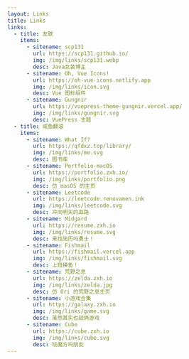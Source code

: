 ```yaml
---
layout: Links
title: Links
links:
  - title: 友联
    items:
      - sitename: scp131
        url: https://scp131.github.io/
        img: /img/links/scp131.webp
        desc: Java女装博主
      - sitename: Oh, Vue Icons!
        url: https://oh-vue-icons.netlify.app
        img: /img/links/icon.svg
        desc: Vue 图标组件
      - sitename: Gungnir
        url: https://vuepress-theme-gungnir.vercel.app/
        img: /img/links/gungnir.svg
        desc: VuePress 主题
  - title: 咸鱼翻滚
    items:
      - sitename: What If?
        url: https://qfdxz.top/library/
        img: /img/links/me.svg
        desc: 图书库
      - sitename: Portfolio-macOS
        url: https://portfolio.zxh.io/
        img: /img/links/portfolio.png
        desc: 仿 masOS 的主页
      - sitename: Leetcode
        url: https://leetcode.renovamen.ink
        img: /img/links/leetcode.svg
        desc: 冲向明天的血路
      - sitename: Midgard
        url: https://resume.zxh.io
        img: /img/links/resume.svg
        desc: 来找简历吗勇士！
      - sitename: Fishmail
        url: https://fishmail.vercel.app
        img: /img/links/fishmail.svg
        desc: 上班摸鱼！
      - sitename: 荒野之息
        url: https://zelda.zxh.io
        img: /img/links/zelda.jpg
        desc: 仿 Ori 的荒野之息主页
      - sitename: 小游戏合集
        url: https://galaxy.zxh.io
        img: /img/links/game.svg
        desc: 虽然其实也就俩游戏
      - sitename: Cube
        url: https://cube.zxh.io
        img: /img/links/cube.svg
        desc: 玩魔方吗朋友
---
```


